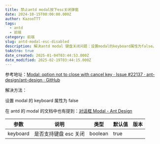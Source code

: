 ```yaml
---
title: 禁止antd modal按下esc关闭弹窗
date: 2024-10-15T00:00:00.000Z
author: KazooTTT
tags:
  - antd
  - 前端
category: 前端
slug: antd-modal-esc-disabled
description: 解决antd modal 键盘关闭问题：设置modal的keyboard属性为false。
toAstro: true
date_created: 2025-01-04T03:44:53.000Z
date_modified: 2025-02-19T03:44:15.000Z
---
```


参考地址：[Modal: option not to close with cancel key · Issue #22137 · ant-design/ant-design · GitHub](<https://github.com/ant-design/ant-design/issues/22137>)

解决方法：

设置 modal 的 keyboard 属性为 false

在 antd 的 modal 的文档中也有提到：[对话框 Modal - Ant Design](<https://ant-design.antgroup.com/components/modal-cn#api>)

| 参数       | 说明            | 类型      | 默认值  | 版本  |
| -------- | ------------- | ------- | ---- | --- |
| keyboard | 是否支持键盘 esc 关闭 | boolean | true |     |
